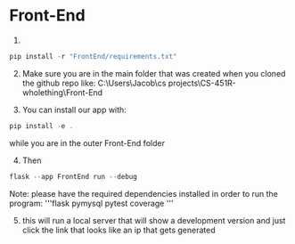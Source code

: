 # Front-End

1. 
```powershell
pip install -r "FrontEnd/requirements.txt"
```

2. Make sure you are in the main folder that was created when you cloned the github repo like:
C:\Users\Jacob\cs projects\CS-451R-wholething\Front-End

3. You can install our app with:
```powershell
pip install -e .
```
while you are in the outer Front-End folder

4. Then 
```powershell
flask --app FrontEnd run --debug
```
Note: please have the required dependencies installed in order to run the program:
'''flask
pymysql
pytest
coverage
'''

5. this will run a local server that will show a development version and just click the link that looks like an ip that gets generated
